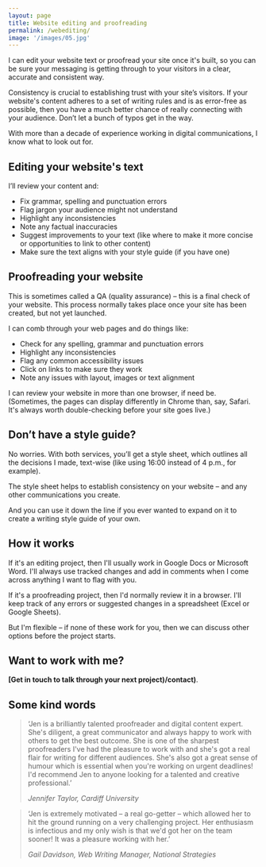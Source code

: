 ```yaml
---
layout: page
title: Website editing and proofreading
permalink: /webediting/
image: '/images/05.jpg'
---
```

I can edit your website text or proofread your site once it's built, so you can be sure your messaging is getting through to your visitors in a clear, accurate and consistent way.

Consistency is crucial to establishing trust with your site’s visitors. If your website's content adheres to a set of writing rules and is as error-free as possible, then you have a much better chance of really connecting with your audience. Don’t let a bunch of typos get in the way.

With more than a decade of experience working in digital communications, I know what to look out for.

## Editing your website's text  
I’ll review your content and:

- Fix grammar, spelling and punctuation errors
- Flag jargon your audience might not understand
- Highlight any inconsistencies
- Note any factual inaccuracies
- Suggest improvements to your text (like where to make it more concise or opportunities to link to other content)
- Make sure the text aligns with your style guide (if you have one)

## Proofreading your website
This is sometimes called a QA (quality assurance) – this is a final check of your website. This process normally takes place once your site has been created, but not yet launched.

I can comb through your web pages and do things like:

- Check for any spelling, grammar and punctuation errors
- Highlight any inconsistencies
- Flag any common accessibility issues
- Click on links to make sure they work
- Note any issues with layout, images or text alignment  

I can review your website in more than one browser, if need be. (Sometimes, the pages can display differently in Chrome than, say, Safari. It's always worth double-checking before your site goes live.)

## Don’t have a style guide?
No worries. With both services, you’ll get a style sheet, which outlines all the decisions I made, text-wise (like using 16:00 instead of 4 p.m., for example).

The style sheet helps to establish consistency on your website – and any other communications you create.

And you can use it down the line if you ever wanted to expand on it to create a writing style guide of your own.

## How it works
If it's an editing project, then I'll usually work in Google Docs or Microsoft Word. I'll always use tracked changes and add in comments when I come across anything I want to flag with you.

If it's a proofreading project, then I'd normally review it in a browser. I'll keep track of any errors or suggested changes in a spreadsheet (Excel or Google Sheets).

But I'm flexible – if none of these work for you, then we can discuss other options before the project starts.

## Want to work with me?
__[Get in touch to talk through your next project)/contact)__.

## Some kind words
> ‘Jen is a brilliantly talented proofreader and digital content expert. She's diligent, a great communicator and always happy to work with others to get the best outcome. She is one of the sharpest proofreaders I've had the pleasure to work with and she's got a real flair for writing for different audiences. She's also got a great sense of humour which is essential when you're working on urgent deadlines! I'd recommend Jen to anyone looking for a talented and creative professional.’
>
> <cite>Jennifer Taylor, Cardiff University</cite>


> ‘Jen is extremely motivated – a real go-getter – which allowed her to hit the ground running on a very challenging project. Her enthusiasm is infectious and my only wish is that we'd got her on the team sooner! It was a pleasure working with her.’
>
> <cite>Gail Davidson, Web Writing Manager, National Strategies</cite>

